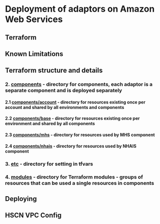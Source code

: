 # Deployment of adaptors on Amazon Web Services

## Terraform

## Known Limitations

## Terraform structure and details

### 2. [components](components) - directory for components, each adaptor is a separate component and is deployed separately

#### 2.1 [components/account](components/account) - directory for resources existing once per account and shared by all environments and components

#### 2.2 [components/base](components/base) - directory for resources existing once per environment and shared by all components

#### 2.3 [components/mhs](components/mhs) - directory for resources used by MHS component

#### 2.4 [components/nhais](components/nhais) - directory for resources used by NHAIS component

### 3. [etc](etc) - directory for setting in tfvars

### 4. [modules](modules) - directory for Terraform modules - groups of resources that can be used a single resources in components

## Deploying

## HSCN VPC Config
